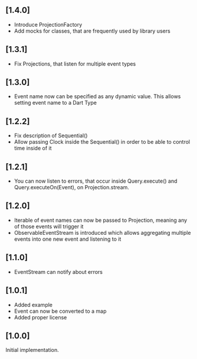 ## [1.4.0]
* Introduce ProjectionFactory
* Add mocks for classes, that are frequently used by library users

## [1.3.1]
* Fix Projections, that listen for multiple event types

## [1.3.0]
* Event name now can be specified as any dynamic value. This allows
setting event name to a Dart Type

## [1.2.2]
* Fix description of Sequential()
* Allow passing Clock inside the Sequential() in order to be able to
control time inside of it

## [1.2.1]
* You can now listen to errors, that occur inside Query.execute() and
Query.executeOn(Event), on Projection.stream.

## [1.2.0]
* Iterable of event names can now be passed to Projection, meaning any
of those events will trigger it
* ObservableEventStream is introduced which allows aggregating multiple
events into one new event and listening to it

## [1.1.0]
* EventStream can notify about errors 

## [1.0.1]
* Added example
* Event can now be converted to a map
* Added proper license

## [1.0.0]
Initial implementation.